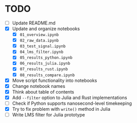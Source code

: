 # TODO

- [ ] Update README.md
- [x] Update and organize notebooks
    - [x] `01_overview.ipynb`
    - [x] `02_raw_data.ipynb`
    - [x] `03_test_signal.ipynb`
    - [x] `04_lms_filter.ipynb`
    - [x] `05_results_python.ipynb`
    - [x] `06_results_julia.ipynb`
    - [x] `07_results_rust.ipynb`
    - [x] `08_results_compare.ipynb`
- [x] Move script functionality into notebooks
- [x] Change notebook names
- [x] Think about table of contents
- [x] Add `--filter` option to Julia and Rust implementations
- [ ] Check if Python supports nanosecond-level timekeeping
- [x] Try to fix problem with `write()` method in Julia
- [ ] Write LMS filter for Julia prototype
